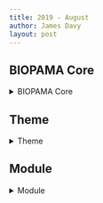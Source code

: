 ```yaml
---
title: 2019 - August
author: James Davy
layout: post
--- 
```

## BIOPAMA Core
<details><summary>BIOPAMA Core</summary>

<ul>
<li>08-20 - James Davy - Added auto generation of all logs for the 3 repos
<li>08-20 - James Davy - Added auto generation of all logs for the 3 repos
<li>08-20 - James Davy - Added auto generation of all logs for the 3 repos
<li>08-20 - James Davy - Added auto generation of all logs for the 3 repos
<li>08-19 - James Davy - updated log file format
<li>08-19 - James Davy - Update 2019-08-19-August-Changes.md
<li>08-19 - James Davy - updated log name for compatability
<li>08-19 - James Davy - updated changelog for automated log generation
<li>08-16 - James Davy - adding more docs
<li>08-16 - James Davy - adding more docs
<li>08-16 - James Davy - adding more docs
<li>08-16 - James Davy - adding more docs
<li>08-16 - James Davy - added sections correctly
<li>08-16 - James Davy - added sections correctly
<li>08-16 - James Davy - added sections correctly
<li>08-16 - James Davy - added sections correctly
<li>08-16 - James Davy - added wave
<li>08-16 - James Davy - document section added
<li>08-16 - James Davy - fixed doc path
<li>08-16 - James Davy - updated docs
<li>08-16 - James Davy - updated changelogs
<li>08-16 - James Davy - updating changelog
<li>08-16 - James Davy - updated tools section
<li>08-16 - James Davy - added cover photo
<li>08-16 - James Davy - fix intro link
<li>08-16 - James Davy - updating intro text
<li>08-16 - James Davy - added new section and some css changes
<li>08-16 - James Davy - fixed css error
<li>08-16 - James Davy - more jekyll changes
<li>08-16 - James Davy - first changes to custom docs theme
<li>08-16 - James Davy - new jekyll theme
<li>08-16 - James Davy - Update README.md
<li>08-14 - James Davy - Delete CNAME
<li>08-14 - James Davy - Update CNAME
<li>08-14 - James Davy - Update CNAME
<li>08-14 - James Davy - Create CNAME
<li>08-14 - James Davy - Set theme jekyll-theme-time-machine
<li>08-14 - James Davy - Create index.md
<li>08-14 - James Davy - Set theme jekyll-theme-time-machine
<li>08-09 - James Davy - Update README.md
<li>08-09 - James Davy - Update README.md
<li>08-09 - James Davy - Update README.md
<li>08-09 - James Davy - Update README.md
<li>08-09 - James Davy - Update .gitignore
<li>08-09 - James Davy - deleted files
<li>08-09 - James Davy - added composer files
<li>08-09 - James Davy - Update .gitignore
<li>08-09 - James Davy - Update README.md
<li>08-09 - James Davy - Delete DEFAULT_map_settings.js
<li>08-09 - James Davy - Create DEFAULT_map_settings.js
<li>08-09 - James Davy - Update README.md
<li>08-09 - James Davy - Update README.md
<li>08-09 - James Davy - Update README.md
<li>08-09 - James Davy - Create DEFAULT_map_settings.js
<li>08-09 - James Davy - Update .gitignore
<li>08-09 - James Davy - Initial commit
</ul>
</details>

## Theme
<details><summary>Theme</summary>

<ul>
<li>08-19 - James Davy - improved sorting by year in indicators
<li>08-19 - James Davy - fixed bug that prevented indicator charts from appearing sometimes
<li>08-19 - James Davy - fixed indicator scope descriptions so they can show full HTML
<li>08-19 - James Davy - added legend title to layers added in specific scopes too
<li>08-19 - James Davy - fixed title of indicator card when no scope is selected
<li>08-14 - James Davy - adjusted empty footer in menu
<li>08-14 - James Davy - adjusted policy node style
<li>08-14 - James Davy - changed the Priority Actions views to the display policies and targets
<li>08-12 - James Davy - Merge branch 'master' of https://github.com/James Davy/bootstrap_barrio_biopama
<li>08-12 - James Davy - added better css for nested fields, fixed map interaction issue for PA's
<li>08-09 - James Davy - updated the custom settings path
<li>08-09 - James Davy - Update README.md
<li>08-09 - James Davy - Changed the JS to REQUIRE a seperate file hosted outside the GIT repo to allow regions to customise their RIS
<li>08-08 - James Davy - Major version update.
</ul>
</details>

## Module
<details><summary>Module</summary>

<ul>
<li>08-14 - James Davy - lib fix
<li>08-14 - James Davy - Merge branch 'master' of https://github.com/James Davy/biopama_form_hooks
<li>08-14 - James Davy - added policy form hook
<li>08-14 - James Davy - adding policy form hooks
<li>08-14 - James Davy - adding policy form hooks
<li>08-08 - James Davy - mjor version update!
</ul>
</details>


